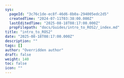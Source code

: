 ```yaml
---
sys:
  pageId: "3c76c1de-ec8f-46d6-8b0a-294005edc2d5"
  createdTime: "2024-07-11T03:38:00.000Z"
  lastEditedTime: "2025-08-18T08:17:00.000Z"
  propFilepath: "docs/Guides/intro_to_ROS2/_index.md"
title: "intro_to_ROS2"
date: "2025-08-18T08:17:00.000Z"
description: ""
tags: []
author: "Overridden author"
draft: false
weight: 140
toc: false
icon: ""
---
```

